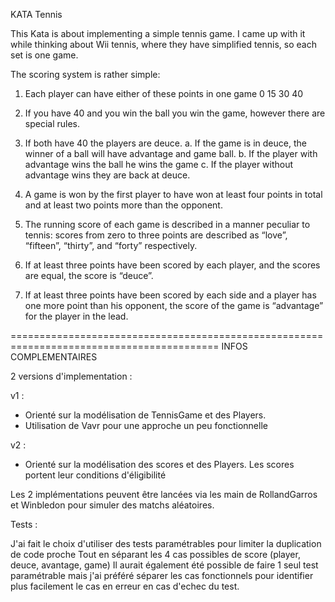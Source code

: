 KATA Tennis

This Kata is about implementing a simple tennis game. I came up with it while thinking about Wii tennis, where they have simplified tennis, so each set is one game.

The scoring system is rather simple:

1. Each player can have either of these points in one game 0 15 30 40

2. If you have 40 and you win the ball you win the game, however there are special rules.

3. If both have 40 the players are deuce. a. If the game is in deuce, the winner of a ball will have advantage and game ball. b. If the player with advantage wins the ball he wins the game c. If the player without advantage wins they are back at deuce.


1. A game is won by the first player to have won at least four points in total and at least two points more than the opponent.

2. The running score of each game is described in a manner peculiar to tennis: scores from zero to three points are described as “love”, “fifteen”, “thirty”, and “forty” respectively.

3. If at least three points have been scored by each player, and the scores are equal, the score is “deuce”.

4. If at least three points have been scored by each side and a player has one more point than his opponent, the score of the game is “advantage” for the player in the lead.


==========================================================================================
                        INFOS COMPLEMENTAIRES

2 versions d'implementation : 

v1 : 
 - Orienté sur la modélisation de TennisGame et des Players.
 - Utilisation de Vavr pour une approche un peu fonctionnelle

v2 : 
 - Orienté sur la modélisation des scores et des Players.
 Les scores portent leur conditions d'éligibilité
 
 
Les 2 implémentations peuvent être lancées via les main de RollandGarros et Winbledon
pour simuler des matchs aléatoires.

Tests : 

J'ai fait le choix d'utiliser des tests paramétrables pour limiter la duplication de code proche
Tout en séparant les 4 cas possibles de score (player, deuce, avantage, game)
Il aurait également été possible de faire 1 seul test paramétrable 
mais j'ai préféré séparer les cas fonctionnels pour identifier plus facilement le cas en erreur en cas d'echec du test.

